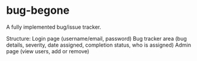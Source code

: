 # bug-begone
A fully implemented bug/issue tracker.

Structure:
Login page (username/email, password)
Bug tracker area (bug details, severity, date assigned, completion status, who is assigned) 
Admin page (view users, add or remove)

